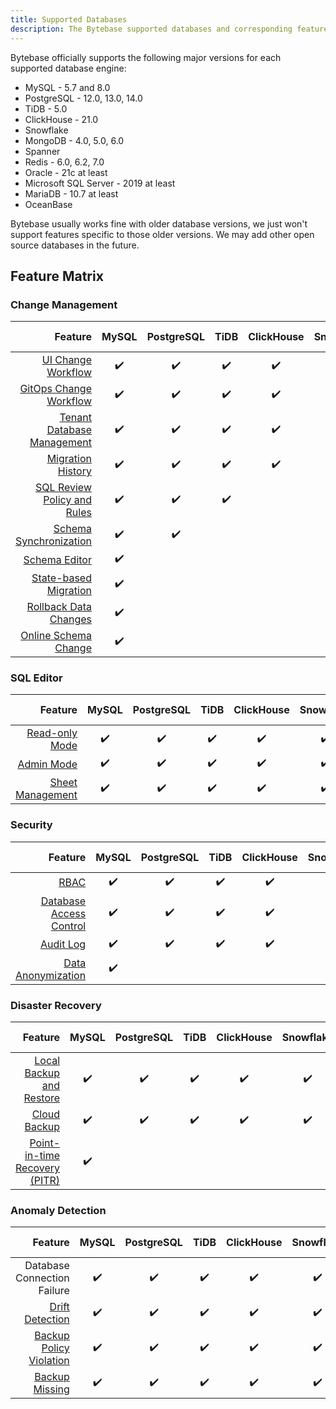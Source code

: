 ```yaml
---
title: Supported Databases
description: The Bytebase supported databases and corresponding feature matrix
---
```


Bytebase officially supports the following major versions for each supported database engine:

- MySQL - 5.7 and 8.0
- PostgreSQL - 12.0, 13.0, 14.0
- TiDB - 5.0
- ClickHouse - 21.0
- Snowflake
- MongoDB - 4.0, 5.0, 6.0
- Spanner
- Redis - 6.0, 6.2, 7.0
- Oracle - 21c at least
- Microsoft SQL Server - 2019 at least
- MariaDB - 10.7 at least
- OceanBase

Bytebase usually works fine with older database versions, we just won't support features specific to those older versions. We may add other open source databases in the future.

## Feature Matrix

### Change Management

|                                                                         Feature | MySQL | PostgreSQL | TiDB | ClickHouse | Snowflake | MongoDB | Spanner | Redis | Oracle | SQL Server | MariaDB  | Oceanbase  |
| ------------------------------------------------------------------------------: | :---: | :--------: | :--: | :--------: | :-------: | :-----: | :-----: | :---: | :----: | :--------: | :------: | :--------: |
|            [UI Change Workflow](/docs/change-database/change-workflow/overview) |  ✔️    |     ✔️      |  ✔️   |     ✔️      |     ✔️     |    ✔️    |   ✔️     |  ✔️    |    ✔️   |     ✔️      |     ✔️    |       ✔️    |
|                        [GitOps Change Workflow](/docs/vcs-integration/overview) |  ✔️    |     ✔️      |  ✔️   |     ✔️      |     ✔️     |    ✔️    |   ✔️     |  ✔️    |    ✔️   |     ✔️      |     ✔️    |       ✔️    |
|                       [Tenant Database Management](/docs/batch-change/overview) |  ✔️    |     ✔️      |  ✔️   |     ✔️      |     ✔️     |    ✔️    |   ✔️     |  ✔️    |    ✔️   |     ✔️      |     ✔️    |       ✔️    |
|                    [Migration History](/docs/change-database/migration-history) |  ✔️    |     ✔️      |  ✔️   |     ✔️      |     ✔️     |    ✔️    |   ✔️     |  ✔️    |    ✔️   |     ✔️      |     ✔️    |       ✔️    |
|          [SQL Review Policy and Rules](/docs/sql-review/review-policy/overview) |  ✔️    |     ✔️      |  ✔️   |            |           |         |         |       |        |            |          |            |
|              [Schema Synchronization](/docs/change-database/synchronize-schema) |  ✔️    |     ✔️      |      |            |           |         |         |       |        |            |          |            |
|                            [Schema Editor](/docs/change-database/schema-editor) |  ✔️    |            |      |            |           |         |         |       |        |            |          |            |
|   [State-based Migration](/docs/change-database/state-based-migration/overview) |  ✔️    |            |      |            |           |         |         |       |        |            |          |            |
| [Rollback Data Changes](/docs/change-database/rollback-data-changes)            |  ✔️    |            |      |            |           |         |         |       |        |            |          |            |
| [Online Schema Change](/docs/change-database/online-schema-migration-for-mysql) |  ✔️    |            |      |            |           |         |         |       |        |            |          |            |

### SQL Editor

|                                                 Feature | MySQL | PostgreSQL | TiDB | ClickHouse | Snowflake | MongoDB | Spanner | Redis | Oracle | SQL Server | MariaDB  | Oceanbase  |
| ------------------------------------------------------: | :---: | :--------: | :--: | :--------: | :-------: | :-----: | :-----: | :---: | :----: | :--------: | :------: | :--------: |
|          [Read-only Mode](/docs/sql-editor/run-queries) |  ✔️    |     ✔️      |  ✔️   |     ✔️      |    ✔️      |         |   ✔️     |       |    ✔️   |       ✔️    |    ✔️     |      ✔️     |
|               [Admin Mode](/docs/sql-editor/admin-mode) |  ✔️    |     ✔️      |  ✔️   |     ✔️      |    ✔️      |   ✔️     |   ✔️     |   ✔️   |    ✔️   |       ✔️    |    ✔️     |      ✔️     |
| [Sheet Management](/docs/sql-editor/manage-sql-scripts) |  ✔️    |     ✔️      |  ✔️   |     ✔️      |    ✔️      |   ✔️     |   ✔️     |   ✔️   |    ✔️   |       ✔️    |    ✔️     |      ✔️     |

### Security

|                                                                 Feature | MySQL | PostgreSQL | TiDB | ClickHouse | Snowflake | MongoDB | Spanner | Redis | Oracle | SQL Server | MariaDB  | Oceanbase  |
| ----------------------------------------------------------------------: | :---: | :--------: | :--: | :--------: | :-------: | :-----: | :-----: | :---: | :----: | :--------: | :------: | :--------: |
|                            [RBAC](/docs/concepts/roles-and-permissions) |  ✔️    |     ✔️      |   ✔️  |      ✔️     |     ✔️     |    ✔️    |    ✔️    |   ✔️   |    ✔️   |       ✔️    |    ✔️     |      ✔️     |
| [Database Access Control](/docs/administration/database-access-control) |  ✔️    |     ✔️      |   ✔️  |      ✔️     |     ✔️     |    ✔️    |    ✔️    |   ✔️   |    ✔️   |       ✔️    |    ✔️     |      ✔️     |
|                             [Audit Log](/docs/administration/audit-log) |  ✔️    |     ✔️      |   ✔️  |      ✔️     |     ✔️     |    ✔️    |    ✔️    |   ✔️   |    ✔️   |       ✔️    |    ✔️     |      ✔️     |
|               [Data Anonymization](/docs/administration/anonymize-data) |  ✔️    |            |      |            |           |         |         |       |        |            |          |            |

### Disaster Recovery

|                                                                                   Feature | MySQL | PostgreSQL | TiDB | ClickHouse | Snowflake | MongoDB | Spanner | Redis | Oracle | SQL Server | MariaDB  | Oceanbase  |
| ----------------------------------------------------------------------------------------: | :---: | :--------: | :--: | :--------: | :-------: | :-----: | :-----: | :---: | :----: | :--------: | :------: | :--------: |
|      [Local Backup and Restore](/docs/disaster-recovery/backup-restore-database/overview) |   ✔️   |      ✔️     |   ✔️  |      ✔️     |     ✔️     |         |         |       |        |            |          |            |
|              [Cloud Backup](/docs/disaster-recovery/backup-restore-database/cloud-backup) |   ✔️   |      ✔️     |   ✔️  |      ✔️     |     ✔️     |         |         |       |        |            |          |            |
| [Point-in-time Recovery (PITR)](/docs/disaster-recovery/point-in-time-recovery-for-mysql) |   ✔️   |            |      |            |           |         |         |       |        |            |          |            |

### Anomaly Detection

|                                                                                   Feature | MySQL | PostgreSQL | TiDB | ClickHouse | Snowflake | MongoDB | Spanner | Redis | Oracle | SQL Server | MariaDB  | Oceanbase  |
| ----------------------------------------------------------------------------------------: | :---: | :--------: | :--: | :--------: | :-------: | :-----: | :-----: | :---: | :----: | :--------: | :------: | :--------: |
|                                                               Database Connection Failure |   ✔️   |      ✔️     |   ✔️  |      ✔️     |     ✔️     |    ✔️    |    ✔️    |   ✔️   |        |            |          |            |
|                                [Drift Detection](/docs/anomaly-detection/drift-detection) |   ✔️   |      ✔️     |   ✔️  |      ✔️     |     ✔️     |         |    ✔️    |       |        |            |          |            |
| [Backup Policy Violation](/docs/administration/environment-policy/backup-schedule-policy) |   ✔️   |      ✔️     |   ✔️  |      ✔️     |     ✔️     |         |         |       |        |            |          |            |
|                  [Backup Missing](/docs/disaster-recovery/backup-restore-database/backup) |   ✔️   |      ✔️     |   ✔️  |      ✔️     |     ✔️     |         |         |       |        |            |          |            |
